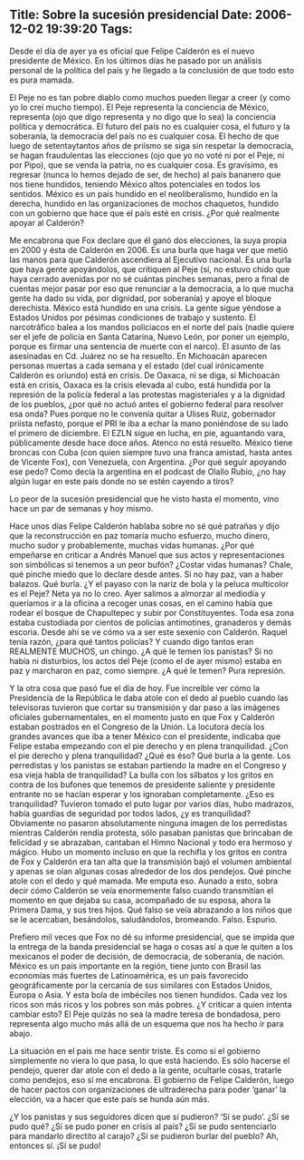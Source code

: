 Title: Sobre la sucesión presidencial
Date: 2006-12-02 19:39:20
Tags: 
---
<p>Desde el día de ayer ya es oficial que Felipe Calderón es el nuevo presidente de México. En los últimos días he pasado por un análisis personal de la política del país y he llegado a la conclusión de que todo esto es pura mamada.</p>

<p>El Peje no es tan pobre diablo como muchos pueden llegar a creer (y como yo lo creí mucho tiempo). El Peje representa la conciencia de México, representa (ojo que digo representa y no digo que lo sea) la conciencia política y democrática. El futuro del país no es cualquier cosa, el futuro y la soberanía, la democracia del país no es cualquier cosa. El hecho de que luego de setentaytantos años de priísmo se siga sin respetar la democracia, se hagan fraudulentas las elecciones (ojo que yo no voté ni por el Peje, ni por Pipo), que se venda la patria, no es cualquier cosa. Es gravísimo, es regresar (nunca lo hemos dejado de ser, de hecho) al país bananero que nos tiene hundidos, teniendo México altos potenciales en todos los sentidos. México es un país hundido en el neoliberalismo, hundido en la derecha, hundido en las organizaciones de mochos chaquetos, hundido con un gobierno que hace que el país esté en crisis. ¿Por qué realmente apoyar al Calderón?</p>

<p>Me encabrona que Fox declare que él ganó dos elecciones, la suya propia en 2000 y ésta de Calderón en 2006. Es una burla que haga ver que metió las manos para que Calderón ascendiera al Ejecutivo nacional. Es una burla que haya gente apoyándolos, que critiquen al Peje (sí, no estuvo chido que haya cerrado avenidas por no sé cuántas pinches semanas, pero a final de cuentas mejor pasar por eso que renunciar a la democracia, a lo que mucha gente ha dado su vida, por dignidad, por soberanía) y apoye el bloque derechista. México está hundido en una crisis. La gente sigue yéndose a Estados Unidos por pésimas condiciones de trabajo y sustento. El narcotráfico balea a los mandos policiacos en el norte del país (nadie quiere ser el jefe de policía en Santa Catarina, Nuevo León, por poner un ejemplo, porque es firmar una sentencia de muerte con el narco). El asunto de las asesinadas en Cd. Juárez no se ha resuelto. En Michoacán aparecen personas muertas a cada semana y el estado (del cual irónicamente Calderón es oriundo) está en crisis. De Oaxaca, ni se diga, si Michoacán está en crisis, Oaxaca es la crisis elevada al cubo, está hundida por la represión de la policía federal a las protestas magisteriales y a la dignidad de los pueblos, ¿por qué no actuó antes el gobierno federal para resolver esa onda? Pues porque no le convenía quitar a Ulises Ruiz, gobernador priísta nefasto, porque el PRI le iba a echar la mano poniéndose de su lado el primero de diciembre. El EZLN sigue en lucha, en pie, aguantando vara, públicamente desde hace doce años. Atenco no está resuelto. México tiene broncas con Cuba (con quien siempre tuvo una franca amistad, hasta antes de Vicente Fox), con Venezuela, con Argentina. ¿Por qué seguir apoyando ese pedo? Como decía la argentina en el podcast de Olallo Rubio, ¿no hay algún lugar en este país donde no se estén cayendo a tiros?</p>

<p>Lo peor de la sucesión presidencial que he visto hasta el momento, vino hace un par de semanas y hoy mismo.</p>

<p>Hace unos días Felipe Calderón hablaba sobre no sé qué patrañas y dijo que la reconstrucción en paz tomaría mucho esfuerzo, mucho dinero, mucho sudor y probablemente, muchas vidas humanas. ¿Por qué empeñarse en criticar a Andrés Manuel que sus actos y representaciones son simbólicas si tenemos a un peor bufón? ¿Costar vidas humanas? Chale, qué pinche miedo que lo declare desde antes. Si no hay paz, van a haber balazos. Qué burla. ¿Y el payaso con la nariz de bola y la peluca multicolor es el Peje? Neta ya no lo creo. Ayer salimos a almorzar al mediodía y queríamos ir a la oficina a recoger unas cosas, en el camino había que rodear el bosque de Chapultepec y subir por Constituyentes. Toda esa zona estaba custodiada por cientos de policías antimotines, granaderos y demás escoria. Desde ahí se ve cómo va a ser este sexenio con Calderón. Raquel tenía razón, ¿para qué tantos policías? Y cuando digo tantos eran REALMENTE MUCHOS, un chingo. ¿A qué le temen los panistas? Si no había ni disturbios, los actos del Peje (como el de ayer mismo) estaba en paz y marcharon en paz, como siempre. ¿A qué le temen? Pura represión.</p>

<p>Y la otra cosa que pasó fue el día de hoy. Fue increíble ver cómo la Presidencia de la República le daba atole con el dedo al pueblo cuando las televisoras tuvieron que cortar su transmisión y dar paso a las imágenes oficiales gubernamentales, en el momento justo en que Fox y Calderón estaban postrados en el Congreso de la Unión. La locutora decía los grandes avances que iba a tener México con el presidente, indicaba que Felipe estaba empezando con el pie derecho y en plena tranquilidad. ¿Con el pie derecho y plena tranquilidad? ¿Qué es éso? Qué burla a la gente. Los perredistas y los panistas se estaban partiendo la madre en el Congreso y esa vieja habla de tranquilidad? La bulla con los silbatos y los gritos en contra de los bufones que tenemos de presidente saliente y presidente entrante no se hacían esperar y los ignoraban completamente. ¿Eso es tranquilidad? Tuvieron tomado el puto lugar por varios días, hubo madrazos, había guardias de seguridad por todos lados, ¿y es tranquilidad? Obviamente no pasaron absolutamente ninguna imagen de los perredistas mientras Calderón rendía protesta, sólo pasaban panistas que brincaban de felicidad y se abrazaban, cantaban el Himno Nacional y todo era hermoso y mágico. Hubo un momento incluso en que la rechifla y los gritos en contra de Fox y Calderón era tan alta que la transmisión bajó el volumen ambiental y apenas se oían algunas cosas alrededor de los dos pendejos. Qué pinche atole con el dedo y qué mamada. Me emputa eso. Aunado a esto, sobra decir cómo Calderón se veía enormemente falso cuando transmitían el momento en que dejaba su casa, acompañado de su esposa, ahora la Primera Dama, y sus tres hijos. Qué falso se veía abrazando a los niños que se le acercaban, besándolos, saludándolos, bromeando. Falso. Espurio.</p>

<p>Prefiero mil veces que Fox no dé su informe presidencial, que se impida que la entrega de la banda presidencial se haga o cosas así a que le quiten a los mexicanos el poder de decisión, de democracia, de soberanía, de nación. México es un país importante en la región, tiene junto con Brasil las economías más fuertes de Latinoamérica, es un país favorecido geográficamente por la cercanía de sus similares con Estados Unidos, Europa o Asia. Y esta bola de imbéciles nos tienen hundidos. Cada vez los ricos son más ricos y los pobres son más pobres. ¿Y criticar a quien intenta cambiar esto? El Peje quizás no sea la madre teresa de bondadosa, pero representa algo mucho más allá de un esquema que nos ha hecho ir para abajo.</p>

<p>La situación en el país me hace sentir triste. Es como si el gobierno simplemente no viera lo que pasa, lo que está haciendo. Es sólo hacerse el pendejo, querer dar atole con el dedo a la gente, ocultarle cosas, tratarle como pendejos, eso sí me encabrona. El gobierno de Felipe Calderón, luego de hacer pactos con organizaciones de ultraderecha para poder &#8216;ganar&#8217; la elección, va a hacer que este país se hunda aún más.</p>

<p>¿Y los panistas y sus seguidores dicen que sí pudieron? &#8216;Sí se pudo&#8217;. ¿Sí se pudo qué? ¿Sí se pudo poner en crisis al país? ¿Sí se pudo sentenciarlo para mandarlo directito al carajo? ¿Sí se pudieron burlar del pueblo? Ah, entonces sí. ¡Sí se pudo!</p>
